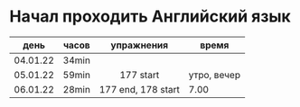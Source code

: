 # Начал проходить Английский язык

| день     | часов |     упражнения     | время       |
| -------- | ----- | :----------------: | ----------- |
| 04.01.22 | 34min |
| 05.01.22 | 59min |     177 start      | утро, вечер |
| 06.01.22 | 28min | 177 end, 178 start | 7.00        |
